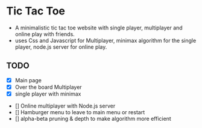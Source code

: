 # Tic Tac Toe
- A minimalistic tic tac toe website with single player, multiplayer and online play with friends.  
- uses Css and Javascript for Multiplayer, minimax algorithm for the single player, node.js server for online play.  

## TODO
- [x] Main page
- [x] Over the board Multiplayer
- [x] single player with minimax
- [] Online multiplayer with Node.js server 
- [] Hamburger menu to leave to main menu or restart
- [] alpha-beta pruning & depth to make algorithm more efficient
